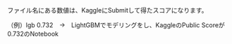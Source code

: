 ファイル名にある数値は、KaggleにSubmitして得たスコアになります。

（例）lgb 0.732　→　LightGBMでモデリングをし、KaggleのPublic Scoreが0.732のNotebook
